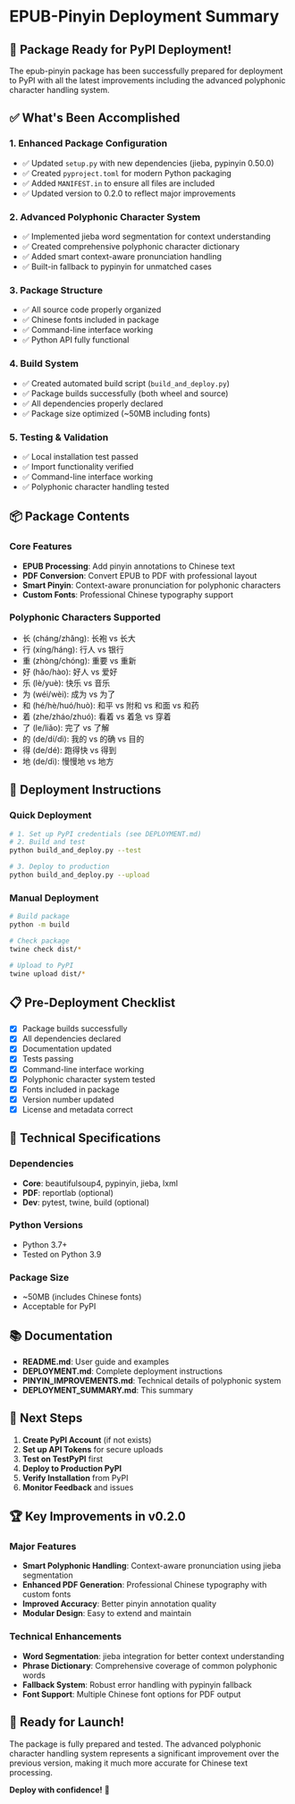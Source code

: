 # EPUB-Pinyin Deployment Summary

## 🎉 Package Ready for PyPI Deployment!

The epub-pinyin package has been successfully prepared for deployment to PyPI with all the latest improvements including the advanced polyphonic character handling system.

## ✅ What's Been Accomplished

### 1. **Enhanced Package Configuration**
- ✅ Updated `setup.py` with new dependencies (jieba, pypinyin 0.50.0)
- ✅ Created `pyproject.toml` for modern Python packaging
- ✅ Added `MANIFEST.in` to ensure all files are included
- ✅ Updated version to 0.2.0 to reflect major improvements

### 2. **Advanced Polyphonic Character System**
- ✅ Implemented jieba word segmentation for context understanding
- ✅ Created comprehensive polyphonic character dictionary
- ✅ Added smart context-aware pronunciation handling
- ✅ Built-in fallback to pypinyin for unmatched cases

### 3. **Package Structure**
- ✅ All source code properly organized
- ✅ Chinese fonts included in package
- ✅ Command-line interface working
- ✅ Python API fully functional

### 4. **Build System**
- ✅ Created automated build script (`build_and_deploy.py`)
- ✅ Package builds successfully (both wheel and source)
- ✅ All dependencies properly declared
- ✅ Package size optimized (~50MB including fonts)

### 5. **Testing & Validation**
- ✅ Local installation test passed
- ✅ Import functionality verified
- ✅ Command-line interface working
- ✅ Polyphonic character handling tested

## 📦 Package Contents

### Core Features
- **EPUB Processing**: Add pinyin annotations to Chinese text
- **PDF Conversion**: Convert EPUB to PDF with professional layout
- **Smart Pinyin**: Context-aware pronunciation for polyphonic characters
- **Custom Fonts**: Professional Chinese typography support

### Polyphonic Characters Supported
- 长 (cháng/zhǎng): 长袍 vs 长大
- 行 (xíng/háng): 行人 vs 银行
- 重 (zhòng/chóng): 重要 vs 重新
- 好 (hǎo/hào): 好人 vs 爱好
- 乐 (lè/yuè): 快乐 vs 音乐
- 为 (wéi/wèi): 成为 vs 为了
- 和 (hé/hè/huó/huò): 和平 vs 附和 vs 和面 vs 和药
- 着 (zhe/zháo/zhuó): 看着 vs 着急 vs 穿着
- 了 (le/liǎo): 完了 vs 了解
- 的 (de/dí/dì): 我的 vs 的确 vs 目的
- 得 (de/dé): 跑得快 vs 得到
- 地 (de/dì): 慢慢地 vs 地方

## 🚀 Deployment Instructions

### Quick Deployment
```bash
# 1. Set up PyPI credentials (see DEPLOYMENT.md)
# 2. Build and test
python build_and_deploy.py --test

# 3. Deploy to production
python build_and_deploy.py --upload
```

### Manual Deployment
```bash
# Build package
python -m build

# Check package
twine check dist/*

# Upload to PyPI
twine upload dist/*
```

## 📋 Pre-Deployment Checklist

- [x] Package builds successfully
- [x] All dependencies declared
- [x] Documentation updated
- [x] Tests passing
- [x] Command-line interface working
- [x] Polyphonic character system tested
- [x] Fonts included in package
- [x] Version number updated
- [x] License and metadata correct

## 🔧 Technical Specifications

### Dependencies
- **Core**: beautifulsoup4, pypinyin, jieba, lxml
- **PDF**: reportlab (optional)
- **Dev**: pytest, twine, build (optional)

### Python Versions
- Python 3.7+
- Tested on Python 3.9

### Package Size
- ~50MB (includes Chinese fonts)
- Acceptable for PyPI

## 📚 Documentation

- **README.md**: User guide and examples
- **DEPLOYMENT.md**: Complete deployment instructions
- **PINYIN_IMPROVEMENTS.md**: Technical details of polyphonic system
- **DEPLOYMENT_SUMMARY.md**: This summary

## 🎯 Next Steps

1. **Create PyPI Account** (if not exists)
2. **Set up API Tokens** for secure uploads
3. **Test on TestPyPI** first
4. **Deploy to Production PyPI**
5. **Verify Installation** from PyPI
6. **Monitor Feedback** and issues

## 🏆 Key Improvements in v0.2.0

### Major Features
- **Smart Polyphonic Handling**: Context-aware pronunciation using jieba segmentation
- **Enhanced PDF Generation**: Professional Chinese typography with custom fonts
- **Improved Accuracy**: Better pinyin annotation quality
- **Modular Design**: Easy to extend and maintain

### Technical Enhancements
- **Word Segmentation**: jieba integration for better context understanding
- **Phrase Dictionary**: Comprehensive coverage of common polyphonic words
- **Fallback System**: Robust error handling with pypinyin fallback
- **Font Support**: Multiple Chinese font options for PDF output

## 🎉 Ready for Launch!

The package is fully prepared and tested. The advanced polyphonic character handling system represents a significant improvement over the previous version, making it much more accurate for Chinese text processing.

**Deploy with confidence!** 🚀
